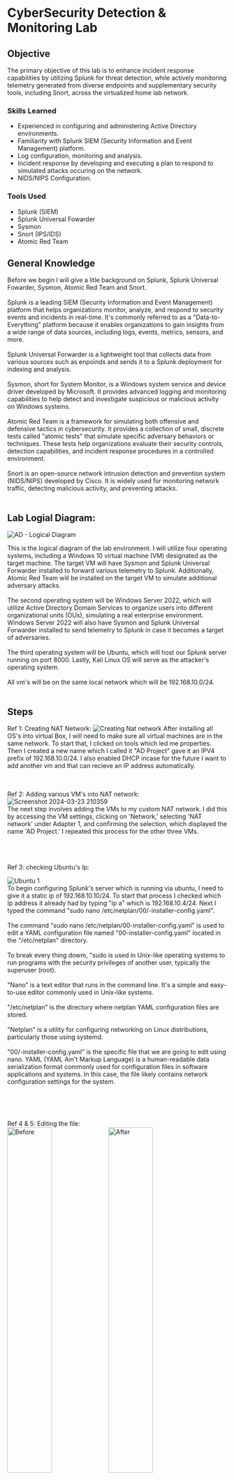# CyberSecurity Detection & Monitoring Lab

## Objective

The primary objective of this lab is to enhance incident response capabilities by utilizing Splunk for threat detection, while actively monitoring telemetry generated from diverse endpoints and supplementary security tools, including Snort, across the virtualized home lab network.

### Skills Learned

- Experienced in configuring and administering Active Directory environments.
- Familiarity with Splunk SIEM (Security Information and Event Management) platform.
- Log configuration, monitoring and analysis.
- Incident response by developing and executing a plan to respond to simulated attacks occuring on the network.
- NIDS/NIPS Configuration.
  
### Tools Used

- Splunk (SIEM)
- Splunk Universal Fowarder
- Sysmon
- Snort (IPS/IDS)
- Atomic Red Team
  
## General Knowledge
Before we begin I will give a litle background on Splunk, Splunk Universal Fowarder, Sysmon, Atomic Red Team and Snort.
<br>
<br>
Splunk is a leading SIEM (Security Information and Event Management) platform that helps organizations monitor, analyze, and respond to security events and incidents in real-time. It's commonly referred to as a "Data-to-Everything" platform because it enables organizations to gain insights from a wide range of data sources, including logs, events, metrics, sensors, and more.
<br>
<br>
Splunk Universal Forwarder is a lightweight tool that collects data from various sources such as enpoinds and sends it to a Splunk deployment for indexing and analysis.
<br>
<br>
Sysmon, short for System Monitor, is a Windows system service and device driver developed by Microsoft. It provides advanced logging and monitoring capabilities to help detect and investigate suspicious or malicious activity on Windows systems.
<br>
<br>
Atomic Red Team is a framework for simulating both offensive and defensive tactics in cybersecurity. It provides a collection of small, discrete tests called "atomic tests" that simulate specific adversary behaviors or techniques. These tests help organizations evaluate their security controls, detection capabilities, and incident response procedures in a controlled environment.
<br>
<br>
Snort is an open-source network intrusion detection and prevention system (NIDS/NIPS) developed by Cisco. It is widely used for monitoring network traffic, detecting malicious activity, and preventing attacks.
<br>
<br>
## Lab Logial Diagram:
![AD - Logical Diagram](https://github.com/MarcPayz/Detection-Monitoring-Lab/assets/163923336/1bd386e0-b6e2-468a-96b8-e77d27d15001)

This is the logical diagram of the lab environment. I will utilize four operating systems, including a Windows 10 virtual machine (VM) designated as the target machine. The target VM will have Sysmon and Splunk Universal Forwarder installed to forward various telemetry to Splunk. Additionally, Atomic Red Team will be installed on the target VM to simulate additional adversary attacks.<br> <br> The second operating system will be Windows Server 2022, which will utilize Active Directory Domain Services to organize users into different organizational units (OUs), simulating a real enterprise environment. Windows Server 2022 will also have Sysmon and Splunk Universal Forwarder installed to send telemetry to Splunk in case it becomes a target of adversaries. <br><br> The third operating system will be Ubuntu, which will host our Splunk server running on port 8000. Lastly, Kali Linux OS will serve as the attacker's operating system. <br><br> All vm's will be on the same local network which will be 192.168.10.0/24.
<br>
<br>

## Steps
Ref 1: Creating NAT Network:
![Creating Nat network](https://github.com/MarcPayz/Detection-Monitoring-Lab/assets/163923336/2df8d314-ff60-4e1f-b3b8-8c1b34b268c7)
After installing all OS's into virtual Box, I will need to make sure all virtual machines are in the same network. To start that, I clicked on tools which led me properties. Then I created a new name which I called it "AD Project" gave it an IPV4 prefix of 192.168.10.0/24. I also enabled DHCP incase for the future I want to add another vm and that can recieve an IP address automatically. 
<br>
<br>
<br>

Ref 2: Adding various VM's into NAT network:
<br>
![Screenshot 2024-03-23 210359](https://github.com/MarcPayz/Detection-Monitoring-Lab/assets/163923336/0326ba2b-70d7-46f8-9730-9c1a22876a3a)
<br>
The next step involves adding the VMs to my custom NAT network. I did this by accessing the VM settings, clicking on 'Network,' selecting 'NAT network' under Adapter 1, and confirming the selection, which displayed the name 'AD Project.' I repeated this process for the other three VMs.

<br>
<br>
<br>
Ref 3: checking Ubuntu's Ip:

![Ubuntu 1](https://github.com/MarcPayz/Detection-Monitoring-Lab/assets/163923336/756830d0-66ac-44c8-b501-d82639e87519)
<br>
To begin configuring Splunk's server which is running via ubuntu, I need to give it a static ip of 192.168.10.10/24. To start that process I checked which Ip address it already had by typing "ip a" which is 192.168.10.4/24. Next I typed the command "sudo nano /etc/netplan/00/-installer-config.yaml". <br><br> The command "sudo nano /etc/netplan/00-installer-config.yaml" is used to edit a YAML configuration file named "00-installer-config.yaml" located in the "/etc/netplan" directory. <br><br> To break every thing dowm, "sudo is used in Unix-like operating systems to run programs with the security privileges of another user, typically the superuser (root). <br><br> "Nano" is a text editor that runs in the command line. It's a simple and easy-to-use editor commonly used in Unix-like systems. <br><br>"/etc/netplan" is the directory where netplan YAML configuration files are stored. <br><br>"Netplan" is a utility for configuring networking on Linux distributions, particularly those using systemd. <br><br> "00/-installer-config.yaml" is the specific file that we are going to edit using nano. YAML (YAML Ain't Markup Language) is a human-readable data serialization format commonly used for configuration files in software applications and systems. In this case, the file likely contains network configuration settings for the system.

<br>
<br>
<br>

Ref 4 & 5: Editing the file:
<br>
<img src="https://github.com/MarcPayz/Detection-Monitoring-Lab/assets/163923336/3eaf4063-697a-49e2-8afd-8777295c4e52" alt="Before" style="width: 45%; display: inline-block;">
<img src="https://github.com/MarcPayz/Detection-Monitoring-Lab/assets/163923336/42d91a6e-f7af-4b09-9f8c-358f378d66f6" alt="After" style="width: 45%; display: inline-block;">
<br>
After executing the previous command, the reference on the left displays the state before any changes were made, while the one on the right reflects the file after editing it using Nano. <br> <br>
To clarify the modifications I made: <br>
I disabled DHCP by entering 'no,' as we intend for this server to have the static IP address 192.168.10.10/24. <br>
Under 'name servers' for DNS, I configured it to use Google's DNS address, which is 8.8.8.8. <br>
For 'routes,' which pertains to our router, I added a default route via 192.168.10.1 for all packets. <br>

<br>
<br>
<br>

Ref 6: Checking if changes were made and connectivity:
![Screenshot 2024-03-23 215035](https://github.com/MarcPayz/Detection-Monitoring-Lab/assets/163923336/f8efed8b-fbd6-4ec1-9306-b0f03e0eacfd)
<br>
After saving the file edited via Nano, I ran the command 'ip a' to check if the static IP configuration was saved. As indicated by the circled area, it was indeed saved. Next, I pinged google.com to test the machine's internet connectivity, and as shown, three packets were received with 0% packet loss.

<br>
<br>
<br>

Ref 7: Getting Splunk and adding it to share:
![Shares 1](https://github.com/MarcPayz/Detection-Monitoring-Lab/assets/163923336/7cc714c6-9304-46fc-9e6c-d26c24fd5dac)
<br>
Now its time to add Splunk into our ubuntu VM. To begin, I downloaded Splunk from their website onto my host machine and created a separate folder named 'ADproject.' I placed the Splunk download into this folder. Next, I accessed VirtualBox's settings and navigated to the 'Shared Folders' section for the Ubuntu VM. VirtualBox's shared folder feature allows you to share files and directories between the host operating system (the one running VirtualBox) and the guest operating system (the one running inside the virtual machine). For the folder path, I specified the location of the 'ADproject' folder, and for the folder name, I entered 'ADproject' to indicate that I want this specific folder to be shared because it contains Splunk.

<br>
<br>
<br>
Ref 8 & 9: Downloading Splunk:

![Download shares](https://github.com/MarcPayz/Detection-Monitoring-Lab/assets/163923336/2336833b-fb2e-47e1-83f5-d54b77d8ac09)
<br>
I booted up my Ubuntu VM and navigated to the directory containing the shared files. Then, I ran the command 'ls -la' to view detailed information about the contents of that folder. As shown in the circled green text, Splunk was present and ready to be downloaded. After completing the download, I executed 'ls -la' again to inspect the folders within the application. To access the 'bin' folder, I used the command 'cd bin' to change our directory. We are changing into the binary (bin) folder because those have binary files that splunk can use.

<br><br><br>

Ref 10: Activating splunk: <br>
Once I changed into the bin folder, I ran the command ./splunk and this is the output:
![Screenshot 2024-03-23 222143](https://github.com/MarcPayz/Detection-Monitoring-Lab/assets/163923336/45e098d8-65c7-4966-a679-942e246bb95b)
<br>
This indicates that the Splunk server is ready for use and is accessible through the web interface at 'http://splunk:8000.' To access Splunk, I will simply navigate to the web interface from another machine and enter the IP address of our Splunk server, which is the static IP confirmed in Reference 6. The port '8000' signifies that Splunk is running on port 8000. To simulate what I will enter in the web interface's URL, it will be '192.168.10.10:8000.

<br>
<br>
<br>

Now switching to the windows 10 target machine. The very first thing I did was rename the pc to target-PC so we would easily identify it on Splunk when we login and monitor. 
<br>
<br>
<br>
Ref 11: Changing Ip address of target-PC:
<br>
<img src="https://github.com/MarcPayz/Detection-Monitoring-Lab/assets/163923336/d47034be-d5f0-44c6-8b98-0e0720cfe3be" alt="Before" style="width: 45%; display: inline-block;">
<img src="https://github.com/MarcPayz/Detection-Monitoring-Lab/assets/163923336/24e7a527-85c4-47b2-8b21-4d243e228884" alt="After" style="width: 45%; display: inline-block;">
<br>
To begin with the target-PC, I changed the 192.168.10.5 DHCP address to a static ip address of 192.168.10.100. I gave it a static IP address to just make sure i don't have connectivity issues when communicating to the splunk server. 

<br>
<br>
<br>
Ref 12: Installing Splunk Universal Forwarder:

![Screenshot 2024-03-25 133013](https://github.com/MarcPayz/Detection-Monitoring-Lab/assets/163923336/e56ae60b-3bdc-4c71-b89b-9404f1d96502)
During the installation of Splunk Universal Forwarder, when configuring it, the IP address specified on the receiving indexer points to the Splunk server. This indicates that all logs will be forwarded to that IP address on port 9997.

<br>
<br>
<br>

To install sysmon, I first had to on the microsoft website to download sysmon, then I had to download a specific configuration file which is called "sysmonconfig.xml" and save it in the sysmon64 folder.
<br>
<br>
Ref 13: Finishing the sysmon process:
![Screenshot 2024-03-25 134147](https://github.com/MarcPayz/Detection-Monitoring-Lab/assets/163923336/0001d435-8c38-48b9-8332-00bcdfc2f82b)
To start the sysmon service I headed over to powershell, and changed my directory to the sysmon folder. Then I ran the command ".\Sysmon64.exe -i ..\sysmonconfig.xml". To breakdown eveything in that command, ".\Sysmon64.exe" is invoking the Sysmon executable file named "Sysmon64.exe" using the current directory notation. This tells PowerShell to run the executable file located in the current directory. <br> <br> The "-i" instructs Sysmon to install itself on the system according to the configuration provided. <br><br> As for "..\sysmonconfig.xml", the ..\ notation indicates that the configuration file for sysmon is located in the previous directory of the current directory. The file name "sysmonconfig.xml" is the actual configuration file that we want to utilize. 

<br>
<br>
<br>

Ref 14: Configuring Splunk Universal Fowarder:
![Screenshot 2024-03-25 134935](https://github.com/MarcPayz/Detection-Monitoring-Lab/assets/163923336/c3990a3a-7519-445d-9555-131ccb2f0937)
<br>
Now I need to configure the telemetry I want Splunk Universal Fowarder to send over to the Splunk server. "Index=endpoint" represent what I will be quering on Splunk to get the log I need. The "enpoint" in this case will be the windows 10 machine and the windows server 2022 machine because I will be doing the same configurations on there as well. <br> <br> The "WinEventLog://Application, Security, System, and sysmon" basically means I want to foward all the logs from those categories into Splunk. "Disabled = false" just means I don't want to disable those logs and I want those logs to be sent over. <br><br>
I will be saving this notepad file as "inputs.conf" and save it in Splunk Universal Fowarder directory, specifically under the "local" directory". Any time I make changes to this configurations file, I will need to restart the Splunk Universal Service on windows services. 

<br>
<br>

Ref 15: Local System Account:
![Screenshot 2024-03-25 135316](https://github.com/MarcPayz/Detection-Monitoring-Lab/assets/163923336/d1d6d53e-e02b-405e-a9d1-9486ece40a82)
The final configuration step for the Splunk Universal Forwarder is determining the service's 'Log on as' setting, crucial for sending telemetry data. Navigating to Windows Services and accessing the service's 'Properties' by right-clicking, I'll select 'Log on as' to be 'Local System account.' This choice grants the Splunk Forwarder access to all local system resources—files, registry keys, and network resources—with full control permissions. This approach ensures comprehensive log collection and transmission to Splunk.
<br> <br> The default option might encounter permission limitations preventing it from collecting logs so we want to avoid that. 

<br>
<br>
<br>

Switching over to Splunk, opened the web browser, and typed '192.168.10.10:8000' into the URL bar. Then, I logged into Splunk using my credentials

<br> 
<br>
Ref 16: Creating a new Index on Splunk:

![new index](https://github.com/MarcPayz/Detection-Monitoring-Lab/assets/163923336/6beb23b6-3523-4623-bbde-f0435778f33f)
Now that we are logged into Splunk, I need to create a new index. An index is like a folder where data is stored. When you put data into Splunk, it goes into an index. Indexes help organize and manage data, making it easy to search for and analyze later. <br> <br> I am naming this index "endpoint" because that name needs to match what I put in the inputs.conf file on Ref 14. After that I will click on save to lock it in. 

<br>
<br>
<br>

Ref 17: Reciving Port:
![Port](https://github.com/MarcPayz/Detection-Monitoring-Lab/assets/163923336/f45733bf-512f-44ff-b280-b37da3fb52f2)
The final configuration task on Splunk is to ensure it listens on port 9997 for incoming telemetry from the Splunk Forwarder. As mentioned in Reference 12, the Splunk Forwarder sends logs by default on port 9997. Thus, I only needed to ensure this configuration on Splunk's end; otherwise, no data will be available.

<br>
<br>
<br>
I will replicate the installation and configuration of sysmon and splunk universal fowarder on the windows server 2022. 

<br>
<br>
<br>

Ref 18: Checking Splunk for both hosts and configuration:
<br>
<img src="https://github.com/MarcPayz/Detection-Monitoring-Lab/assets/163923336/8b3105a2-e8dc-4f12-912a-5a38f894233d" alt="First" style="width: 45%;">
    <img src="https://github.com/MarcPayz/Detection-Monitoring-Lab/assets/163923336/eb8b4ac8-ab9a-4ea4-af4d-60d5697084ad" alt="Second" style="width: 45%;">
<br>
The first image shows me searching for 'index=endpoint'. Upon selecting on 'host' the results confirm that I have configured everything correctly because both of my endpoints, 'TARGET-PC' and 'ADPAYZ' (which is a Windows Server 2022), are recognized by Splunk, and it's already displaying various telemetry data gathered about them. <br> <br> The second image displays the 'source,' indicating the origin of the logs and reflecting the configurations set in the inputs.conf file. These configurations specify that logs related to system, application, security, and sysmon will be collected.

<br>
<br>
<br>
Switching over to ADPAYZ where I will show steps reguarding setting up active directory to simulate a real world enterprise environment.
<br>
<br>
<br>
Ref 19: Setting up static ip address:

![Static ip](https://github.com/MarcPayz/Detection-Monitoring-Lab/assets/163923336/e2a4bc27-bb57-48c0-a2c5-05ec707fe2bb)
To get the Active Directory ball rolling, I need to make sure the ADPAYZ server has the static ip address of 192.168.10.7. This ensures that this vm is in the same network as everything else, and to double check that, I pinged Splunk's ip address of 192.168.10.10 to solidify that they can communicate with each other. 

<br>
<br>
<br>
Ref 20: Installing Domain Services:
<br>
<img src="https://github.com/MarcPayz/Detection-Monitoring-Lab/assets/163923336/a2349554-5aa2-4480-a915-c40602255060" alt="First" style="display:inline; width:45%;">
<img src="https://github.com/MarcPayz/Detection-Monitoring-Lab/assets/163923336/060cd81c-6924-482b-ac17-5dbc27209a8f" alt="Second" style="display:inline; width:45%;"> <br>
To begin installing domain services, I will head over to server manager and hover my mouse over manage and select "Add Roles and Features". <br> <br> The second image shows the next step, and upon reaching "Server Roles" I will select "Active Directory Domain Services" and select "Add Features".

<br>
<br>
<br>
Ref 21: Promoting server to Domain Controller:
<br>
<img src="https://github.com/MarcPayz/Detection-Monitoring-Lab/assets/163923336/3b4e6e81-94fc-4e28-97bd-0005c4f0d9e7" alt="Installation" style="display:inline; width:45%;">
<img src="https://github.com/MarcPayz/Detection-Monitoring-Lab/assets/163923336/ae0ce4b2-74f7-4719-80be-d4c5c52ee090" alt="Promo" style="display:inline; width:45%;"> <br>
The first image shows the installation for Active Directory Domain Services has succeeded on our server. <br> <br> The second image shows the next step which is heading back to server manager and selecting the option "Promote this server to a domain controller".

<br>
<br>
<br>

Ref 22: Domain Name & Installation:
<br>
<img src="https://github.com/MarcPayz/Detection-Monitoring-Lab/assets/163923336/ebb03a18-6353-4864-ad79-b92f74a03166" alt="Forest" style="display:inline; width:45%;">
<img src="https://github.com/MarcPayz/Detection-Monitoring-Lab/assets/163923336/aed41599-74e4-40bd-bb34-032fd763f4fd" alt="Prereq" style="display:inline; width:45%;"> <br>
Next step includes selecting "add a new forest" which means creating a separate and independent instance of Active Directory. In other words this new forest operates on its own, with its own set of rules, users, and resources. I will be naming my root domain name as "payz.local". <br><br> The second image shows the "Prerequisites check" tab where it'll just make sure your machine meets the prerequisites to install Active Directory Domain Services. After that is done, I will select install and restart my machine.

<br>
<br>
<br>

Ref 23: Login:
![Login](https://github.com/MarcPayz/Detection-Monitoring-Lab/assets/163923336/5f969dfe-e401-4645-b618-1c2f40ad0722)
Logging back into the server, I know everything went well when I see "PAYZ\Adminitrator". "PAYZ" is the domain every new user will join when logging into their account.

<br>
<br>
<br>

Ref 24: Creating OU for users:
<br>
<img src="https://github.com/MarcPayz/Detection-Monitoring-Lab/assets/163923336/be25aafc-017d-469f-b510-02aebdc08a33" alt="Tools" style="display:inline; width:45%;">
<img src="https://github.com/MarcPayz/Detection-Monitoring-Lab/assets/163923336/acfd37fd-15c0-4ba6-9c9c-b04291068d3f" alt="OU" style="display:inline; width:45%;"> <br>
To begin the process of adding new users, I will hover over "tools" on server manager and select "Active Directory Users and Computers"
<br> <br> Next I will click on the drop down for "payz.local" and select "New" into "Organizational Unit" (OU).

<br>
<br>
<br>

Ref 25: User Creation Process Dior:
<br>
<img src="https://github.com/MarcPayz/Detection-Monitoring-Lab/assets/163923336/c027a096-8573-4244-8f67-4a9310665aeb" alt="IT" style="display:inline; width:45%;">
<img src="https://github.com/MarcPayz/Detection-Monitoring-Lab/assets/163923336/1e4717be-8112-400e-8278-7205aa31a859" alt="DiorP" style="display:inline; width:45%;"> <br>
The first image: After creating the OU called "IT" which will represent users that are working in the Information Technology (IT) department in an organization, I will select "New" and select "User" <br> <br> The second image: The user Dior Payz logon name will be "DiorP" with his own set of credentials to login from another computer on the same domain. 

<br>
<br>
<br>

Ref 26: Result: 
![User](https://github.com/MarcPayz/Detection-Monitoring-Lab/assets/163923336/73e7f361-ae02-453c-9571-88b81d655547)
This shows a new user (DiorP) was successfully made in the IT OU. 

<br>
<br>
<br>
Ref 27: HR OU:
<br>
<img src="https://github.com/MarcPayz/Detection-Monitoring-Lab/assets/163923336/0b7b451e-9a60-455c-b73b-d9693880e960" alt="Jenny" style="display:inline; width:45%;">
<img src="https://github.com/MarcPayz/Detection-Monitoring-Lab/assets/163923336/71268136-aab8-47b9-bc96-a35c9ac65a5c" alt="Rresult" style="display:inline; width:45%;"> <br>
I created another OU called "HR" which will represent all the HR employees in the organization and one of the users is "Jenny Smith". She will have the username JennyS with her own set of credentials to login. 

<br>
<br>
<br>
Now I will be adding the target-PC into the domain Payz

<br>
<br>
<br>

Ref 28: Adding target-pc into Domain:
![domain](https://github.com/MarcPayz/Detection-Monitoring-Lab/assets/163923336/2fbbb6f4-498a-4270-97bc-be41a9350f49)
![Error](https://github.com/MarcPayz/Detection-Monitoring-Lab/assets/163923336/73dc990c-1b17-4e7a-b065-ae5437431241)
"To add the target PC to the domain, I will navigate to System Properties and select 'Change.' Then, I'll type 'PAYZ.LOCAL' into the 'Member of' field and click OK. However, during this process, I encountered an error indicating that my Active Directory server couldn't be contacted.
<br> <br> I've dealt with this error before, so I instantly know what to do. To fix it, I need to point my DNS configuration toward my Active Directory Domain Controller's IP address.

<br>
<br>
<br>
Ref 29: Changing DNS ip config:

![dns'](https://github.com/MarcPayz/Detection-Monitoring-Lab/assets/163923336/f021107c-be06-43b9-80c0-3a6c1f7205db)
To change the DNS IP configuration, I will navigate to 'Network Connections' > 'Ethernet Properties' and select 'Internet Protocol Version 4 (IPv4)' and then proceed to its properties. In the 'Preferred DNS server' field, I will change it to the ADPAYZ server's IP address, which is 192.168.10.7. 

<br>
<br>
<br>

Ref 30: Joining the Domain:

<img src="https://github.com/MarcPayz/Detection-Monitoring-Lab/assets/163923336/9d1f2704-5c50-4fd0-90df-4e71f07069d7" alt="welcome" style="display:inline; width:45%;">
<img src="https://github.com/MarcPayz/Detection-Monitoring-Lab/assets/163923336/98869bff-b9ec-4409-8351-9d86349a4902" alt="Jenny" style="display:inline; width:45%;"> <br>
Now that I've pointed the DNS towards ADPAYZ, I can repeat the same steps to successfully join the domain PAYZ.LOCAL. <br><br> The second image shows me authenticating with Jenny's credentials and successfully logging in.

<br>
<br>
<br>

Ref 31: Kali Linux Config: 
![kali1](https://github.com/MarcPayz/Detection-Monitoring-Lab/assets/163923336/7c717cee-d4e2-4d72-bad4-746d320d92b6)
Switching over to the Kali Linux VM, I need to ensure that it's on the same network as every other VM. To do that, I'll navigate to 'Wired connection 1' and access the IPv4 settings. For the IP address, I will assign it as 192.168.19.250, with a network mask of /24 and the gateway set to 192.168.10.1. As for DNS, I'll use Google's DNS (8.8.8.8).

<br>
<br>
<br>
Ref 32: Checking for connectivity:

![connectivity](https://github.com/MarcPayz/Detection-Monitoring-Lab/assets/163923336/96613a9f-e4dd-498d-9bbb-8ff90e1a261a)
On the command line, I typed 'ip a' to check if my configurations were set, and as you can see, it was successfully changed to 192.168.10.250/24. To double-check that the Kali Linux VM was on the same network as everything else, I pinged Splunk's IP address, which is 192.168.10.10, and received all packets with zero packet loss.

<br>
<br>
<br>

This concludes the creation of the homelab, now I will act as an adversary by switching to the Kali Linux vm and simmulating possible attacks that can happen in a real world environment. 

<br>
<br>
<br>

Posing as an advesary, I will be utilizing a tool called Crowbar. Crowbar is a tool used in cybersecurity for brute-force attacks. Essentially, it's a program that repeatedly tries different combinations of usernames and passwords until it finds the correct ones to access a system or an account. It's often used by hackers to gain unauthorized access to systems or accounts by guessing login credentials.

<br>
<br>
<br>
Ref 33: Crowbar attack:

![Crowbar](https://github.com/MarcPayz/Detection-Monitoring-Lab/assets/163923336/31388c72-ecfd-423e-8ac4-ac5d32de131b)
As an advesary, I utilied the command "crowbar -b rdp -u DiorP -C passwords.txt -s 192.168.10.100/32". To explain this crowbar command into detail: <br> <br>
-b rdp: This option specifies the service or protocol to target, in this case, RDP (Remote Desktop Protocol). Crowbar will attempt to perform a brute-force attack on RDP services enabled on that machine. <br> <br>

-u DiorP: This option specifies the username to use during the brute-force attack. In this case, the username is "DiorP". <br><br>

-C passwords.txt: This option specifies the path to a file containing a list of passwords to use during the brute-force attack. Crowbar will try each password in this file in an attempt to gain access to the RDP service. <br> <br>

-s 192.168.10.100/32: This option specifies the target IP address or IP range to attack. In this case, crowbar will attempt to brute force the specific ip address of 192.168.10.100. <br><br>

After a while, crowbar results in a RDP-SUCCESS meaning the RDP service was successfully bruteforced and it also provides the password used for that service which is "Mypeopleisgood1" which isn't the most secure password.

<br>
<br>
<br>

Scenario: The user, DiorP reported to the cybersecurity team that important files have been deleted from his computer and he's asking the team to look into it. 

<br>
<br>
<br>

Ref 34: Splunk Query
![Query](https://github.com/MarcPayz/Detection-Monitoring-Lab/assets/163923336/3c9dd823-60f8-4eea-9279-9bb46f5e2f32)
As a CyberSecurity Analyst, I will begin my analysis. I will query "index=endpoint DiorP" and to narrow it down even more, I will add in "WinEventLog:Security". 

<br>
<br>
<br>
Ref 35: Bruteforce attempts:

![Splin](https://github.com/MarcPayz/Detection-Monitoring-Lab/assets/163923336/4282fc58-4a22-4dcc-b393-41318261e3a3)
Looking at the data provided from the query, I can automatically assume that a brute force attempt was being made because of the timing and the presence of 'Account for which logon failed'. The password brute force attempts were all made within the same second, indicating a brute force attack. Other indicators, such as 'Account for which logon failed', also suggest that multiple password attempts were made, and none of them were successful.

<br>
<br>
<br>
Ref 36: Event Code:

![event code](https://github.com/MarcPayz/Detection-Monitoring-Lab/assets/163923336/666375b7-5701-4de2-8522-358bc6a67bda)
Looking at the event code, we can see there was 101 counts for the event code: 4625 and 6 for event code: 4624.

<br>
<br>
<br>
Ref 37: Event code details:
<br>

<img src="https://github.com/MarcPayz/Detection-Monitoring-Lab/assets/163923336/3da3ed85-14c5-4fad-b3ac-411f13d4e15f" alt="24" style="display:inline; width:45%;">
<img src="https://github.com/MarcPayz/Detection-Monitoring-Lab/assets/163923336/c710ae2f-1cd8-4c5b-b78c-6ab2f4927eef" alt="25" style="display:inline; width:45%;"> <br>
Using the tool 'Ultimate IT Security,' it indicates that event code 4624 signifies a successful login attempt onto the computer, whereas event code 4625 indicates a failed login attempt. This enforces my previous analysis, suggesting that the account belonging to the user DiorP was subject to a brute force attack, resulting in the adversary successfully gaining access and potentially causing damage.

<br>
<br>
<br>
Ref 38: Gathering info on adversary:

![exposed](https://github.com/MarcPayz/Detection-Monitoring-Lab/assets/163923336/ce97f174-29d6-466f-b08b-d2e1f5fc1737)
Heading back to Splunk to gather more information on the adversary, if I extend one of the lines from the brute force event and head to network information, I can see the workstation's name that conducted this attack is called 'Kali', and its IP address is 192.168.10.250. After gathering all this data on this security event, I can give it to the SOC manager or the incident response team for further investigation.

<br>
<br>
<br>

Now I will install and perform Atomic Red Team attacks that utilizes the MITRE ATT&CK framework. Assume I am the adversary who successfully logged into DiorP user account.

<br>
<br>
<br>

 Ref 39: Attack folders:
 
 ![folder](https://github.com/MarcPayz/Detection-Monitoring-Lab/assets/163923336/709fc8e8-4dfd-47db-bdb9-7895f7186e0a)

 This shows all the potential attacks commands I can perform and as you can see each of them start with "T1..."

<br>
<br>
Ref 40: MITRE ATT&CK:

![Persistance](https://github.com/MarcPayz/Detection-Monitoring-Lab/assets/163923336/38e2d17f-c898-4014-a825-7c58b6a1b3f8)
Heading to the MITRE ATT&CK website, I (the adversary) will be utilizing the command "T1136" which will create persistence into the network by creating a local user account.

<br>
<br>
<br>
Ref 41: Powershell execution:

![Powershell](https://github.com/MarcPayz/Detection-Monitoring-Lab/assets/163923336/85523ac3-6743-49d1-95cf-8f239464cbc9)
To execute the account creation for persistence in the network, I utilized the command 'Invoke-AtomicTest T1136.001'. As you can see, the command was successful, and it added the new local user called 'NewLocalUser'. Not only that, it added that user to the administrators group, which gives that user elevated privileges on the network. It also ensured that the user's account password never expires and allowed the user to log on at any hour throughout the day. Now since the user is a admin, they can pivot throughout the network to other systems or execute more commands that can cause even more damage. 

<br>
<br>
<br>
Ref 42: Checking Splunk:

![New User](https://github.com/MarcPayz/Detection-Monitoring-Lab/assets/163923336/6570c9f3-8694-4fd4-ada8-a3b146ad7445)
After receiving Splunk Alerts, I will query Index=endpoint for NewLocalUser. As you can see, a new user named 'NewLocalUser' was created. This immediately indicates that the adversary is attempting to establish persistence within the network, enabling them to log back in at will to perform malicious activities. <br> <br> To counter this, I will promptly initiate containment procedures by isolating the target PC from the network. <br> <br> Next I would remediate the actions taken by the adversary by disabling or deleting the unauthorized user account, removing any associated backdoors or malware, and patching any vulnerabilities that were exploited.

<br>
<br>
<br>

Ref 43: Mitigation:

![pass policy](https://github.com/MarcPayz/Detection-Monitoring-Lab/assets/163923336/0cd6dffa-caad-4ff3-aaab-40a652bf720d)
![Lockout](https://github.com/MarcPayz/Detection-Monitoring-Lab/assets/163923336/63e688d3-a4bf-45f7-a902-564d4d39a3bf)
To mitigate this security risk, aimed at stopping brute force attempts and unauthorized logins, I have implemented a password policy. I enabled complexity requirements to prevent users from being susceptible to dictionary attacks. Additionally, I increased the password length allowance to 14 characters. Furthermore, to strengthen the password policy, I adjusted the maximum password age to 90 days, mandating users to change their passwords every three months. <br><br> I also implemented an account lockout policy where users are permitted only three login attempts. If unsuccessful, the user will be locked out for 10 minutes. Implementing this policy will effectively mitigate brute force attempts targeting users via RDP. Previously, brute force attacks would systematically try every password until one succeeded, but now, due to the account lockout, this approach is rendered ineffective.

<br>
<br>
<br>
To add even more security, I will be implementing an IPS/IDS with Snort. Additionally, I have added another virtual machine running Ubuntu, which is equipped with Snort. Snort's role will be to block and alert against any malware or intrusions targeting both the target PC and ADPAYZ. Furthermore, all the snort logs will be forwarded to Splunk for a centralized view.
<br>
<br>
<br>
Ref 44: editing Snort.conf file:

![conff](https://github.com/MarcPayz/Detection-Monitoring-Lab/assets/163923336/fc0b9518-55ef-4f2b-b75b-130c00638a8f)
The snort.conf file is a configuration file used by the Snort intrusion detection system (IDS). It contains various settings and rules that dictate how Snort analyzes network traffic and detects potential security threats. Looking at 'ipvar HOME_NET 192.168.10.0/24' this is where I specify I want the 192.168.10.0/24 network to be protected. Meaning if there's any malware or anything malicous happening in that network, then snort will alert me. <br> <br> As for 'ipvar EXTERNAL_NET any', this means Snort should consider any IP address outside of the network being monitored as the potential source of threats.

<br>
<br>
<br>

Ref 45: Snort.conf file community rules:

![rules](https://github.com/MarcPayz/Detection-Monitoring-Lab/assets/163923336/37c94b01-b80a-4faa-90dd-0b943c110d7d)


This circled rule ensures that I receive alerts for any NMAP reconnaissance. This Snort alert is important to have because my ADPAYZ server has many open ports. If I receive any potential NMAP reconnaissance scanning alerts on that Active Directory server, it could be a precursor to a potential attack.

<br>
<br>
<br>

 Ref 46: Launching Snort: 
 ![launch](https://github.com/MarcPayz/Detection-Monitoring-Lab/assets/163923336/d808bcd2-b80f-46ea-b06e-85d9d155a55e)
 This command launches snort. To breakdown everything I wrote: <br><br>
sudo: This command is used to execute the following command with elevated privileges. It allows users to run programs with the security privileges of another user, by default the superuser (root). <br>

snort: This is the command to execute Snort. <br>

-q: This option tells Snort to run in quiet mode. In quiet mode, Snort will suppress banner display and suppress some informational messages, which can be useful for running Snort as a background process or when automation is involved. <br>

-l /var/log/snort/: This option specifies the directory where Snort will log its output. In this case, Snort will log its output to the directory /var/log/snort/. <br>

-i enp0s3: This option specifies the network interface that Snort will listen on for network traffic. In this case, Snort will listen on the network interface enp0s3. <br>

-A full: This option specifies the detection mode used by Snort. The full mode performs packet logging, session logging, and application layer logging. It provides the most comprehensive level of logging but can generate a significant amount of output. <br>

-c /etc/snort/snorttest.conf: This option specifies the path to the configuration file that Snort will use. In this case, Snort will use the configuration file located at /etc/snort/snorttest.conf. 

<br>
<br>
<br>

Switching over to Kali Linux vm
<br>
<br>

Ref 47: Nmap:

![Screenshot 2024-04-02 001122](https://github.com/MarcPayz/Detection-Monitoring-Lab/assets/163923336/40dd57b7-e3f7-4618-811e-dc3df3721aac)
On my Kali Linux vm, I wrote the command nmap -sV 192.168.10.7 for basic recon on the ADPAYZ server. To break that down,<br> -s: This option is used to specify the type of scan. In this case, it stands for "Scan" or "Scanning". <br>
V: This is a sub-option that stands for "Version detection". It tells nmap to attempt to determine the version of services running on the target ports. <br> As you can see, this command can provide an attacker with so many learning opportunities on our server, which can enable them to continue their attack plan. An adversary can target a specific port that may have an unpatched service running on it, which can have catastrophic effects, especially in an enterprise environment. Having an alert that can notify me when scans like this happen can help me prepare for any possible malicious activity.

<br>
<br>
<br>
Ref 48: Snort Alert on Splunk:

![snort alert](https://github.com/MarcPayz/Detection-Monitoring-Lab/assets/163923336/30df5dd4-c554-40bf-8f4b-8e7afdcf0594) <br>
Looking at the alerts on Splunk, we can see the source IP address of 192.168.10.250 (Kali Linux) attempted a DNS and SNMP version information leak on 192.168.10.7 (ADPAYZ). With this alert information from Snort, we can prepare for an attack or enhance our security posture by closing unneeded ports and only keeping necessary ports open that are essential for business operations. If the IP address 192.168.10.250 isn't recognized by the organization, I can create an inbound firewall rule that blocks that IP address. I can also make sure all the necessary services running on those ports are up to date.

  ## Lab Completed.









 

 

































































































 

